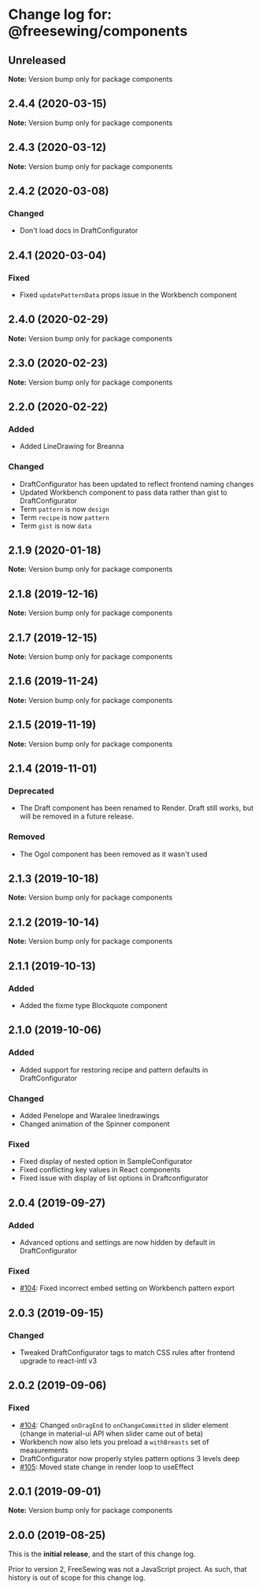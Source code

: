 # Change log for: @freesewing/components


## Unreleased

**Note:** Version bump only for package components


## 2.4.4 (2020-03-15)

**Note:** Version bump only for package components


## 2.4.3 (2020-03-12)

**Note:** Version bump only for package components


## 2.4.2 (2020-03-08)

### Changed

 - Don't load docs in DraftConfigurator
## 2.4.1 (2020-03-04)

### Fixed

 - Fixed `updatePatternData` props issue in the Workbench component
## 2.4.0 (2020-02-29)

**Note:** Version bump only for package components


## 2.3.0 (2020-02-23)

**Note:** Version bump only for package components


## 2.2.0 (2020-02-22)

### Added

 - Added LineDrawing for Breanna

### Changed

 - DraftConfigurator has been updated to reflect frontend naming changes
 - Updated Workbench component to pass data rather than gist to DraftConfigurator
 - Term `pattern` is now `design`
 - Term `recipe` is now `pattern`
 - Term `gist` is now `data`
## 2.1.9 (2020-01-18)

**Note:** Version bump only for package components


## 2.1.8 (2019-12-16)

**Note:** Version bump only for package components


## 2.1.7 (2019-12-15)

**Note:** Version bump only for package components


## 2.1.6 (2019-11-24)

**Note:** Version bump only for package components


## 2.1.5 (2019-11-19)

**Note:** Version bump only for package components


## 2.1.4 (2019-11-01)

### Deprecated

 - The Draft component has been renamed to Render. Draft still works, but will be removed in a future release.

### Removed

 - The Ogol component has been removed as it wasn't used
## 2.1.3 (2019-10-18)

**Note:** Version bump only for package components


## 2.1.2 (2019-10-14)

**Note:** Version bump only for package components


## 2.1.1 (2019-10-13)

### Added

 - Added the fixme type Blockquote component
## 2.1.0 (2019-10-06)

### Added

 - Added support for restoring recipe and pattern defaults in DraftConfigurator

### Changed

 - Added Penelope and Waralee linedrawings
 - Changed animation of the Spinner component

### Fixed

 - Fixed display of nested option in SampleConfigurator
 - Fixed conflicting key values in React components
 - Fixed issue with display of list options in Draftconfigurator
## 2.0.4 (2019-09-27)

### Added

 - Advanced options and settings are now hidden by default in DraftConfigurator

### Fixed

 - [#104](https://github.com/freesewing/freesewing/issues/104): Fixed incorrect embed setting on Workbench pattern export
## 2.0.3 (2019-09-15)

### Changed

 - Tweaked DraftConfigurator tags to match CSS rules after frontend upgrade to react-intl v3
## 2.0.2 (2019-09-06)

### Fixed

 - [#104](https://github.com/freesewing/freesewing.org/issues/104): Changed `onDragEnd` to `onChangeCommitted` in slider element (change in material-ui API when slider came out of beta)
 - Workbench now also lets you preload a `withBreasts` set of measurements
 - DraftConfigurator now properly styles pattern options 3 levels deep
 - [#105](https://github.com/freesewing/freesewing.org/issues/105): Moved state change in render loop to useEffect
## 2.0.1 (2019-09-01)

**Note:** Version bump only for package components




## 2.0.0 (2019-08-25)

This is the **initial release**, and the start of this change log.

Prior to version 2, FreeSewing was not a JavaScript project.
As such, that history is out of scope for this change log.
